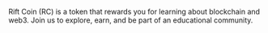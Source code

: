 Rift Coin (RC) is a token that rewards you for learning about blockchain and web3. Join us to explore, earn, and be part of an educational community.
